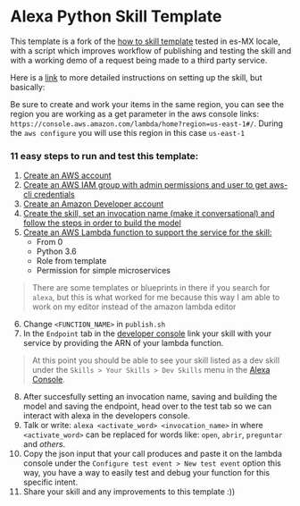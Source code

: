 # Alexa Python Skill Template

This template is a fork of the [how to skill template](https://github.com/alexa/skill-sample-python-howto) tested in es-MX locale, with a script which improves workflow of publishing and testing the skill and with a working demo of a request being made to a third party service.

Here is a [link](https://github.com/alexa/skill-sample-python-howto/tree/master/instructions) to more detailed instructions on setting up the skill, but basically:

Be sure to create and work your items in the same region, you can see the region you are working as a get parameter in the aws console links: `https://console.aws.amazon.com/lambda/home?region=us-east-1#/`.
During the `aws configure` you will use this region in this case `us-east-1`
### 11 easy steps to run and test this template:
1. [Create an AWS account](https://console.aws.amazon.com/)
2. [Create an AWS IAM group with admin permissions and user to get aws-cli credentials](https://console.aws.amazon.com/iam/home)
3. [Create an Amazon Developer account](https://developer.amazon.com/)
4. [Create the skill, set an invocation name (make it conversational) and follow the steps in order to build the model](https://developer.amazon.com/alexa/console/ask)
5. [Create an AWS Lambda function to support the service for the skill:](https://console.aws.amazon.com/lambda/home)
    - From 0
    - Python 3.6
    - Role from template
    - Permission for simple microservices
> There are some templates or blueprints in there if you search for `alexa`, but this is what worked for me because this way I am able to work on my editor instead of the amazon lambda editor
6. Change `<FUNCTION_NAME>` in `publish.sh`
7. In the `Endpoint` tab in the [developer console](https://developer.amazon.com/alexa/console/ask) link your skill with your service by providing the ARN of your lambda function.
> At this point you should be able to see your skill listed as a dev skill under the `Skills > Your Skills > Dev Skills` menu in the [Alexa Console](https://alexa.amazon.com/spa/index.html#skills/your-skills/?ref-suffix=ysa_gw).
8. After succesfully setting an invocation name, saving and building the model and saving the endpoint, head over to the test tab so we can interact with alexa in the developers console.
9. Talk or write: `alexa <activate_word> <invocation_name>` in where `<activate_word>` can be replaced for words like: `open`, `abrir`, `preguntar` and *others*. 
10. Copy the json input that your call produces and paste it on the lambda console under the `Configure test event > New test event` option this way, you have a way to easily test and debug your function for this specific intent.
11. Share your skill and any improvements to this template :))

